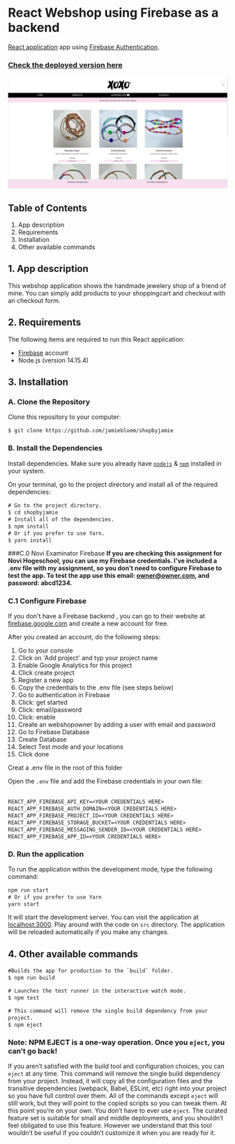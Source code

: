 # React Webshop using Firebase as a backend
[React application](https://github.nl/jamiebloem/shopbyjamie)  app using  [Firebase Authentication](https://firebase.google.com/docs/auth/).


### [Check the deployed version here](https://shopbyjamie.vercel.app/)

![img.png](img.png)


## Table of Contents
1. App description
2. Requirements
3. Installation
4. Other available commands

## 1.   App description
This webshop application shows the handmade jewelery shop of a friend of mine. You can simply add products to your shoppingcart and checkout with an checkout form. 

## 2.   Requirements
The following items are required to run this React application:
* [Firebase](#https://firebase.google.com/) account 
* Node.js (version 14.15.4)

## 3.   Installation
### A. Clone the Repository
Clone this repository to your computer:
```shell
$ git clone https://github.com/jamiebloem/shopbyjamie
```

### B. Install the Dependencies

Install dependencies. Make sure you already have [`nodejs`](https://nodejs.org/en/) & [`npm`](https://www.npmjs.com/) installed in your system.

On your terminal, go to the project directory and install all of the required dependencies:

```shell
# Go to the project directory.
$ cd shopbyjamie
# Install all of the dependencies.
$ npm install
# Or if you prefer to use Yarn.
$ yarn install
```
###C.0 Novi Examinator Firebase
**If you are checking this assignment for Novi Hogeschool, you can use my Firebase credentials. I've included a .env file with my assignment, so you don't need to configure Firebase to test the app.
To test the app use this email: owner@owner.com, and password: abcd1234.**


### C.1 Configure Firebase 
If you don't have a Firebase backend , you can go to their website at [firebase.google.com](https://firebase.google.com/) and create a new account for free.

After you created an account, do the following steps:
1. Go to your console
2. Click on 'Add project' and typ your project name
3. Enable Google Analytics for this project
4. Click create project
5. Register a new app
6. Copy the credentials to the .env file (see steps below)
7. Go to authentication in Firebase
8. Click: get started
9. Click: email/password
10. Click: enable
11. Create an webshopowner by adding a user with email and password
12. Go to Firebase Database
13. Create Database
14. Select Test mode and your locations
15. Click done

Creat a .env file in the root of this folder

Open the `.env` file and add the Firebase credentials in your own file:
```

REACT_APP_FIREBASE_API_KEY=<YOUR CREDENTIALS HERE>
REACT_APP_FIREBASE_AUTH_DOMAIN=<YOUR CREDENTIALS HERE>
REACT_APP_FIREBASE_PROJECT_ID=<YOUR CREDENTIALS HERE>
REACT_APP_FIREBASE_STORAGE_BUCKET=<YOUR CREDENTIALS HERE>
REACT_APP_FIREBASE_MESSAGING_SENDER_ID=<YOUR CREDENTIALS HERE>
REACT_APP_FIREBASE_APP_ID=<YOUR CREDENTIALS HERE>

```
### D. Run the application
To run the application within the development mode, type the following command:
```shell
npm run start
# Or if you prefer to use Yarn
yarn start
```
It will start the development server. You can visit the application at [localhost:3000](http://localhost:3000). Play around with the code on `src` directory. The application will be reloaded automatically if you make any changes.
## 4. Other available commands
```shell
#Builds the app for production to the `build` folder.
$ npm run build
```
```shell
# Launches the test runner in the interactive watch mode.
$ npm test
```
```shell
# This command will remove the single build dependency from your project.
$ npm eject
```
### Note: **NPM EJECT** is a one-way operation. Once you `eject`, you can’t go back!
If you aren’t satisfied with the build tool and configuration choices, you can `eject` at any time. This command will remove the single build dependency from your project.
Instead, it will copy all the configuration files and the transitive dependencies (webpack, Babel, ESLint, etc) right into your project so you have full control over them. All of the commands except `eject` will still work, but they will point to the copied scripts so you can tweak them. At this point you’re on your own.
You don’t have to ever use `eject`. The curated feature set is suitable for small and middle deployments, and you shouldn’t feel obligated to use this feature. However we understand that this tool wouldn’t be useful if you couldn’t customize it when you are ready for it.
